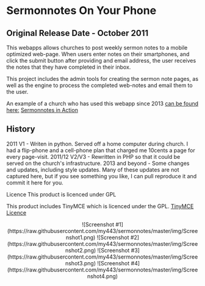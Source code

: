 # Sermonnotes On Your Phone
## Original Release Date - October 2011

This webapps allows churches to post weekly sermon notes to a mobile optimized web-page. When users enter notes on their smartphones, and click the submit button after providing and email address, the user receives the notes that they have completed in their inbox.

This project includes the admin tools for creating the sermon note pages, as well as the engine to process the completed web-notes and email them to the user.

An example of a church who has used this webapp since 2013 [can be found here:](http://connect.westheights.org/)
[Sermonnotes in Action](https://snotes.westheights.org/)

## History
2011 V1 - Writen in python. Served off a home computer during church. I had a flip-phone and a cell-phone plan that charged me 10cents a page for every page-visit.
2011/12 V2/V3 - Rewritten in PHP so that it could be served on the church's infrastructure. 
2013 and beyond - Some changes and updates, including style updates. Many of these updates are not captured here, but if you see something you like, I can pull reproduce it and commit it here for you. 

Licence
This product is licenced under GPL

This product includes TinyMCE which is licenced under the GPL.
[TinyMCE Licence](https://github.com/tinymce/tinymce/blob/develop/LICENSE.TXT)

<div align="center">
![Screenshot #1](https://raw.githubusercontent.com/my443/sermonnotes/master/img/Screenshot1.png)  
![Screenshot #2](https://raw.githubusercontent.com/my443/sermonnotes/master/img/Screenshot2.png)
![Screenshot #3](https://raw.githubusercontent.com/my443/sermonnotes/master/img/Screenshot3.png)
![Screenshot #4](https://raw.githubusercontent.com/my443/sermonnotes/master/img/Screenshot4.png)
</div>
